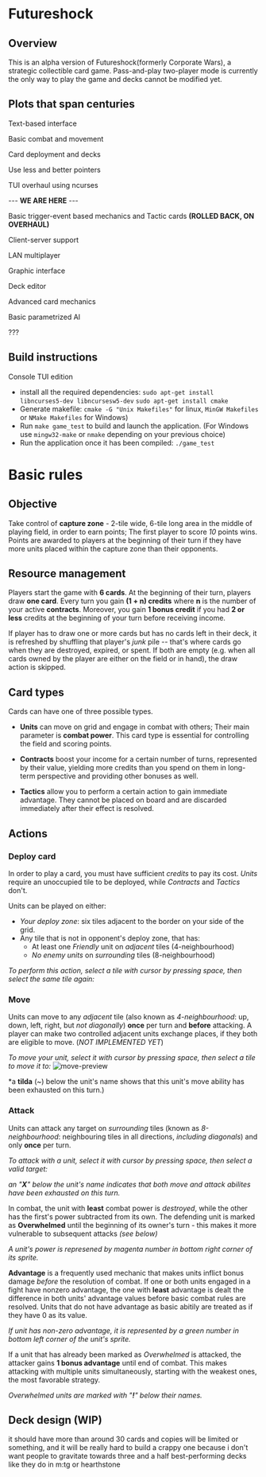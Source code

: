 # Futureshock

## Overview

This is an alpha version of Futureshock(formerly Corporate Wars), a strategic collectible card game.
Pass-and-play two-player mode is currently the only way to play the game and decks cannot be modified yet.

## Plots that span centuries
Text-based interface

Basic combat and movement

Card deployment and decks

Use less and better pointers

TUI overhaul using ncurses

--- **WE ARE HERE** --- 

Basic trigger-event based mechanics and Tactic cards **(ROLLED BACK, ON OVERHAUL)**

Client-server support

LAN multiplayer

Graphic interface

Deck editor

Advanced card mechanics

Basic parametrized AI

???

## Build instructions

Console TUI edition
- install all the required dependencies:
  ```sudo apt-get install libncurses5-dev libncursesw5-dev```
  ```sudo apt-get install cmake```
- Generate makefile: ```cmake -G "Unix Makefiles"``` for linux, ```MinGW Makefiles``` or ```NMake Makefiles``` for Windows)
- Run ```make game_test``` to build and launch the application. (For Windows use ```mingw32-make``` or ```nmake``` depending on your previous choice)
- Run the application once it has been compiled: ```./game_test```

# Basic rules
## Objective
Take control of **capture zone** - 2-tile wide, 6-tile long area in the middle of playing field, in order to earn points; The first player to score *10* points wins.
Points are awarded to players at the beginning of their turn if they have more units placed within the capture zone than their opponents.

## Resource management
Players start the game with **6 cards**. At the beginning of their turn, players draw **one card**.
Every turn you gain **(1 + n) credits** where **n** is the number of your active **contracts**. Moreover, you gain **1 bonus credit** if you had **2 or less** credits at the beginning of your turn before receiving income.

If player has to draw one or more cards but has no cards left in their deck, it is refreshed by shuffling that player's *junk* pile -- that's where cards go when they are destroyed, expired, or spent. If both are empty (e.g. when all cards owned by the player are either on the field or in hand), the draw action is skipped.

## Card types
Cards can have one of three possible types. 

- **Units** can move on grid and engage in combat with others; Their main parameter is **combat power**. This card type is essential for controlling the field and scoring points.

- **Contracts** boost your income for a certain number of turns, represented by their value, yielding more credits than you spend on them in long-term perspective and providing other bonuses as well.

- **Tactics** allow you to perform a certain action to gain immediate advantage. They cannot be placed on board and are discarded immediately after their effect is resolved.

## Actions
### Deploy card
In order to play a card, you must have sufficient *credits* to pay its cost. *Units* require an unoccupied tile to be deployed, while *Contracts* and *Tactics* don't.

Units can be played on either:
- *Your deploy zone*: six tiles adjacent to the border on your side of the grid.
- Any tile that is not in opponent's deploy zone, that has:
  - At least one *Friendly* unit on *adjacent* tiles (4-neighbourhood)
  - *No enemy units* on *surrounding* tiles (8-neighbourhood)
 
*To perform this action, select a tile with cursor by pressing space, then select the same tile again:*


### Move
Units can move to any *adjacent* tile (also known as *4-neighbourhood*: up, down, left, right, but *not diagonally*) **once** per turn and **before** attacking.
A player can make two controlled adjacent units exchange places, if they both are eligible to move. (*NOT IMPLEMENTED YET*)

*To move your unit, select it with cursor by pressing space, then select a tile to move it to:*
![move-preview](https://imgur.com/a/5yhlAQG)

*a **tilda** (~) below the unit's name shows that this unit's move ability has been exhausted on this turn.)

### Attack
Units can attack any target on *surrounding* tiles (known as *8-neighbourhood*: neighbouring tiles in all directions, *including diagonals*) and only **once** per turn.

*To attack with a unit, select it with cursor by pressing space, then select a valid target:*

*an "**X**" below the unit's name indicates that both move and attack abilites have been exhausted on this turn.*

In combat, the unit with **least** combat power is *destroyed*, while the other has the first's power subtracted from its own. The defending unit is marked as **Overwhelmed** until the beginning of its owner's turn - this makes it more vulnerable to subsequent attacks *(see below)*

*A unit's power is represened by magenta number in bottom right corner of its sprite.*

**Advantage** is a frequently used mechanic that makes units inflict bonus damage *before* the resolution of combat. If one or both units engaged in a fight have nonzero advantage, the one with **least** advantage is dealt the difference in both units' advantage values before basic combat rules are resolved. Units that do not have advantage as basic abitily are treated as if they have 0 as its value.

*If unit has non-zero advantage, it is represented by a green number in bottom left corner of the unit's sprite.*

If a unit that has already been marked as *Overwhelmed* is attacked, the attacker gains **1 bonus advantage** until end of combat. This makes attacking with multiple units simultaneously, starting with the weakest ones, the most favorable strategy.

*Overwhelmed units are marked with "**!**" below their names.*

## Deck design (WIP)

it should have more than around 30 cards and copies will be limited or something, and it will be really hard to build a crappy one because i don't want people to gravitate towards three and a half best-performing decks like they do in m:tg or hearthstone
